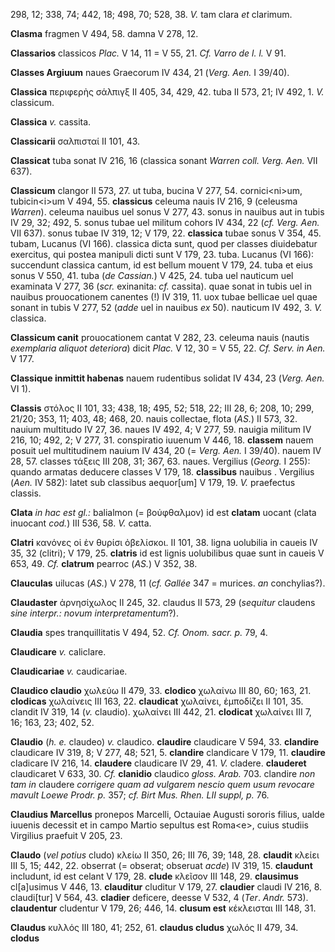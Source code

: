 298, 12; 338, 74; 442, 18; 498, 70; 528, 38. *V.* tam clara *et*
clarimum.

**Clasma** fragmen V 494, 58. damna V 278, 12.

**Classarios** classicos *Plac.* V 14, 11 = V 55, 21. *Cf. Varro de l.
l.* V 91.

**Classes Argiuum** naues Graecorum IV 434, 21 (*Verg. Aen.* I 39/40).

**Classica** περιφερὴς σάλπιγξ II 405, 34, 429, 42. tuba II 573, 21; IV
492, 1. *V.* classicum.

**Classica** *v.* cassita.

**Classicarii** σαλπισταί II 101, 43.

**Classicat** tuba sonat IV 216, 16 (classica sonant *Warren coll.
Verg. Aen.* VII 637).

**Classicum** clangor II 573, 27. ut tuba, bucina V 277, 54.
cornici\<ni\>um, tubicin\<i\>um V 494, 55. **classicus** celeuma nauis
IV 216, 9 (celeusma *Warren*). celeuma nauibus uel sonus V 277, 43.
sonus in nauibus aut in tubis IV 29, 32; 492, 5. sonus tubae uel militum
cohors IV 434, 22 (*cf. Verg. Aen.* VII 637). sonus tubae IV 319, 12; V
179, 22. **classica** tubae sonus V 354, 45. tubam, Lucanus (VI 166).
classica dicta sunt, quod per classes diuidebatur exercitus, qui postea
manipuli dicti sunt V 179, 23. tuba. Lucanus (VI 166): succendunt
classica cantum, id est bellum mouent V 179, 24. tuba et eius sonus V
550, 41. tuba (*de Cassian.*) V 425, 24. tuba uel nauticum uel examinata
V 277, 36 (*scr.* exinanita: *cf.* cassita). quae sonat in tubis uel in
nauibus prouocationem canentes (!) IV 319, 11. uox tubae bellicae uel
quae sonant in tubis V 277, 52 (*adde* uel in nauibus *ex* 50). nauticum
IV 492, 3. *V.* classica.

**Classicum canit** prouocationem cantat V 282, 23. celeuma nauis
(nautis *exemplaria aliquot deteriora*) dicit *Plac.* V 12, 30 = V 55,
22. *Cf. Serv. in Aen.* V 177.

**Classique inmittit habenas** nauem rudentibus solidat IV 434, 23
(*Verg. Aen.* VI 1).

**Classis** στόλος II 101, 33; 438, 18; 495, 52; 518, 22; III 28, 6;
208, 10; 299, 21/20; 353, 11; 403, 48; 468, 20. nauis collectae, flota
(*AS.*) II 573, 32. nauium multitudo IV 27, 36. naues IV 492, 4; V 277,
59. nauigia militum IV 216, 10; 492, 2; V 277, 31. conspiratio iuuenum V
446, 18. **classem** nauem posuit uel multitudinem nauium IV 434, 20 (=
*Verg. Aen.* I 39/40). nauem IV 28, 57. classes τάξεις III 208, 31;
367, 63. naues. Vergilius (*Georg.* I 255): quando armatas deducere
classes V 179, 18. **classibus** nauibus . Vergilius (*Aen.* IV 582):
latet sub classibus aequor[um] V 179, 19. *V.* praefectus classis.

**Clata** *in hac est gl.:* balialmon (= βούφθαλμον) id est **clatam**
uocant (clata inuocant *cod.*) III 536, 58. *V.* catta.

**Clatri** κανόνες οἱ ἐν θυρίσι ὀβελίσκοι. II 101, 38. ligna uolubilia
in caueis IV 35, 32 (clitri); V 179, 25. **clatris** id est lignis
uolubilibus quae sunt in caueis V 653, 49. *Cf.* **clatrum** pearroc
(*AS.*) V 352, 38.

**Clauculas** uilucas (*AS.*) V 278, 11 (*cf. Gallée* 347 = murices.
*an* conchylias?).

**Claudaster** ἀρνησίχωλος II 245, 32. claudus II 573, 29 (*sequitur*
claudens *sine interpr.: novum interpretamentum*?).

**Claudia** spes tranquillitatis V 494, 52. *Cf. Onom. sacr. p.* 79, 4.

**Claudicare** *v.* caliclare.

**Claudicariae** *v.* caudicariae.

**Claudico claudio** χωλεύω II 479, 33. **clodico** χωλαίνω III 80, 60;
163, 21. **clodicas** χωλαίνεις III 163, 22. **claudi­cat** χωλαίνει,
ἐμποδίζει II 101, 35. clandit IV 319, 14 (*v.* claudio). χωλαίνει III
442, 21. **clodicat** χωλαίνει III 7, 16; 163, 23; 402, 52.

**Claudio** (*h. e.* claudeo) *v.* claudico. **claudire** claudicare V
594, 33. **clandire** claudicare IV 319, 8; V 277, 48; 521, 5.
**clandire** clandicare V 179, 11. **claudire** cladicare IV 216, 14.
**claudere** claudicare IV 29, 41. *V.* cladere. **clauderet**
claudicaret V 633, 30. *Cf.* **clanidio** claudico *gloss. Arab.* 703.
clandire *non tam in* claudere *corrigere quam ad vulgarem nescio quem
usum revocare mavult Loewe Prodr. p.* 357; *cf. Birt Mus. Rhen. LII
suppl, p.* 76.

**Claudius Marcellus** pronepos Marcelli, Octauiae Augusti sororis
filius, ualde iuuenis decessit et in campo Martio sepultus est
Roma\<e\>, cuius studiis Virgilius praefuit V 205, 23.

**Claudo** (*vel potius* cludo) κλείω II 350, 26; III 76, 39; 148, 28.
**claudit** κλείει III 5, 15; 442, 22. obserrat (= obserat; obseruat
*acde*) IV 319, 15. **claudunt** includunt, id est celant V 179, 28.
**clude** κλεῖσον III 148, 29. **clausimus** cl[a]usimus V 446, 13.
**clauditur** cluditur V 179, 27. **claudier** claudi IV 216, 8.
claudi[tur] V 564, 43. **cladier** deficere, deesse V 532, 4 (*Ter*.
*Andr.* 573). **claudentur** cludentur V 179, 26; 446, 14. **clusum
est** κέκλεισται III 148, 31.

**Claudus** κυλλός III 180, 41; 252, 61. **claudus cludus** χωλός II
479, 34. **clodus**
